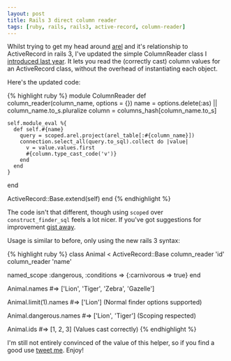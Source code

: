 ```yaml
---
layout: post
title: Rails 3 direct column reader
tags: [ruby, rails, rails3, active-record, column-reader]
---
```

Whilst trying to get my head around [arel](http://github.com/brynary/arel) and it's relationship to ActiveRecord in rails 3, I've updated the simple ColumnReader class I [introduced last year](http://tomafro.net/2009/05/read-active-record-columns-directly-from-the-class).  It lets you read the (correctly cast) column values for an ActiveRecord class, without the overhead of instantiating each object.

Here's the updated code:

{% highlight ruby %}
module ColumnReader
  def column_reader(column_name, options = {})
    name = options.delete(:as) || column_name.to_s.pluralize
    column = columns_hash[column_name.to_s]
  
    self.module_eval %{
      def self.#{name}
        query = scoped.arel.project(arel_table[:#{column_name}])
        connection.select_all(query.to_sql).collect do |value| 
          v = value.values.first
          #{column.type_cast_code('v')}
        end
      end
    }
  end

  ActiveRecord::Base.extend(self)
end
{% endhighlight %}

The code isn't that different, though using `scoped` over `construct_finder_sql` feels a lot nicer.  If you've got suggestions for improvement [gist away](http://gist.github.com/301420). 

Usage is similar to before, only using the new rails 3 syntax:

{% highlight ruby %}
class Animal < ActiveRecord::Base
  column_reader 'id'
  column_reader 'name'  
 
  named_scope :dangerous, :conditions => {:carnivorous => true} 
end

Animal.names 
#=> ['Lion', 'Tiger', 'Zebra', 'Gazelle']
 
Animal.limit(1).names 
#=> ['Lion'] (Normal finder options supported)
 
Animal.dangerous.names 
#=> ['Lion', 'Tiger'] (Scoping respected)
 
Animal.ids
#=> [1, 2, 3] (Values cast correctly)
{% endhighlight %}

I'm still not entirely convinced of the value of this helper, so if you find a good use [tweet me](http://twitter.com/tomafro).  Enjoy!

